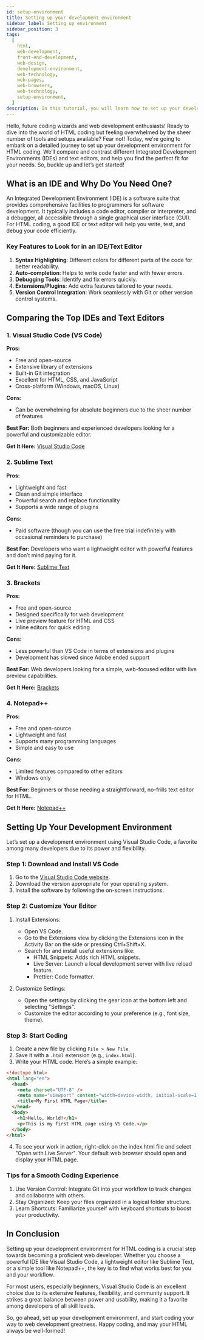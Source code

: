 ```yaml
---
id: setup-environment
title: Setting up your development environment
sidebar_label: Setting up environment
sidebar_position: 3
tags:
  [
    html,
    web-development,
    front-end-development,
    web-design,
    development-environment,
    web-technology,
    web-pages,
    web-browsers,
    web-technology,
    setup-environment,
  ]
description: In this tutorial, you will learn how to set up your development environment for HTML development.
---
```


<AdsComponent />

Hello, future coding wizards and web development enthusiasts! Ready to dive into the world of HTML coding but feeling overwhelmed by the sheer number of tools and setups available? Fear not! Today, we're going to embark on a detailed journey to set up your development environment for HTML coding. We’ll compare and contrast different Integrated Development Environments (IDEs) and text editors, and help you find the perfect fit for your needs. So, buckle up and let’s get started!

## What is an IDE and Why Do You Need One?

An Integrated Development Environment (IDE) is a software suite that provides comprehensive facilities to programmers for software development. It typically includes a code editor, compiler or interpreter, and a debugger, all accessible through a single graphical user interface (GUI). For HTML coding, a good IDE or text editor will help you write, test, and debug your code efficiently.

### Key Features to Look for in an IDE/Text Editor

1. **Syntax Highlighting**: Different colors for different parts of the code for better readability.
2. **Auto-completion**: Helps to write code faster and with fewer errors.
3. **Debugging Tools**: Identify and fix errors quickly.
4. **Extensions/Plugins**: Add extra features tailored to your needs.
5. **Version Control Integration**: Work seamlessly with Git or other version control systems.

## Comparing the Top IDEs and Text Editors

### 1. Visual Studio Code (VS Code)

**Pros:**

- Free and open-source
- Extensive library of extensions
- Built-in Git integration
- Excellent for HTML, CSS, and JavaScript
- Cross-platform (Windows, macOS, Linux)

**Cons:**

- Can be overwhelming for absolute beginners due to the sheer number of features

**Best For:** Both beginners and experienced developers looking for a powerful and customizable editor.

**Get It Here:** [Visual Studio Code](https://code.visualstudio.com/)

<AdsComponent />

### 2. Sublime Text

**Pros:**

- Lightweight and fast
- Clean and simple interface
- Powerful search and replace functionality
- Supports a wide range of plugins

**Cons:**

- Paid software (though you can use the free trial indefinitely with occasional reminders to purchase)

**Best For:** Developers who want a lightweight editor with powerful features and don’t mind paying for it.

**Get It Here:** [Sublime Text](https://www.sublimetext.com/)

### 3. Brackets

**Pros:**

- Free and open-source
- Designed specifically for web development
- Live preview feature for HTML and CSS
- Inline editors for quick editing

**Cons:**

- Less powerful than VS Code in terms of extensions and plugins
- Development has slowed since Adobe ended support

**Best For:** Web developers looking for a simple, web-focused editor with live preview capabilities.

**Get It Here:** [Brackets](https://brackets.io/)

### 4. Notepad++

**Pros:**

- Free and open-source
- Lightweight and fast
- Supports many programming languages
- Simple and easy to use

**Cons:**

- Limited features compared to other editors
- Windows only

**Best For:** Beginners or those needing a straightforward, no-frills text editor for HTML.

**Get It Here:** [Notepad++](https://notepad-plus-plus.org/)

<AdsComponent />

## Setting Up Your Development Environment

Let’s set up a development environment using Visual Studio Code, a favorite among many developers due to its power and flexibility.

### Step 1: Download and Install VS Code

1. Go to the [Visual Studio Code website](https://code.visualstudio.com/).
2. Download the version appropriate for your operating system.
3. Install the software by following the on-screen instructions.

### Step 2: Customize Your Editor

1. Install Extensions:

   - Open VS Code.
   - Go to the Extensions view by clicking the Extensions icon in the Activity Bar on the side or pressing Ctrl+Shift+X.
   - Search for and install useful extensions like:
     - HTML Snippets: Adds rich HTML snippets.
     - Live Server: Launch a local development server with live reload feature.
     - Prettier: Code formatter.

2. Customize Settings:
   - Open the settings by clicking the gear icon at the bottom left and selecting "Settings".
   - Customize the editor according to your preference (e.g., font size, theme).

<AdsComponent />

### Step 3: Start Coding

1. Create a new file by clicking `File > New File`.
2. Save it with a `.html` extension (e.g., `index.html`).
3. Write your HTML code. Here’s a simple example:

```html
<!doctype html>
<html lang="en">
  <head>
    <meta charset="UTF-8" />
    <meta name="viewport" content="width=device-width, initial-scale=1.0" />
    <title>My First HTML Page</title>
  </head>
  <body>
    <h1>Hello, World!</h1>
    <p>This is my first HTML page using VS Code.</p>
  </body>
</html>
```

4. To see your work in action, right-click on the index.html file and select "Open with Live Server". Your default web browser should open and display your HTML page.

<AdsComponent />

### Tips for a Smooth Coding Experience

1. Use Version Control: Integrate Git into your workflow to track changes and collaborate with others.
2. Stay Organized: Keep your files organized in a logical folder structure.
3. Learn Shortcuts: Familiarize yourself with keyboard shortcuts to boost your productivity.

## In Conclusion

Setting up your development environment for HTML coding is a crucial step towards becoming a proficient web developer. Whether you choose a powerful IDE like Visual Studio Code, a lightweight editor like Sublime Text, or a simple tool like Notepad++, the key is to find what works best for you and your workflow.

For most users, especially beginners, Visual Studio Code is an excellent choice due to its extensive features, flexibility, and community support. It strikes a great balance between power and usability, making it a favorite among developers of all skill levels.

So, go ahead, set up your development environment, and start coding your way to web development greatness. Happy coding, and may your HTML always be well-formed!
